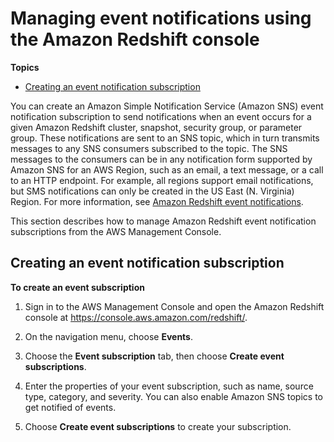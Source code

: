 # Managing event notifications using the Amazon Redshift console<a name="manage-event-notifications-console"></a>

**Topics**
+ [Creating an event notification subscription](#event-subscribe)

You can create an Amazon Simple Notification Service \(Amazon SNS\) event notification subscription to send notifications when an event occurs for a given Amazon Redshift cluster, snapshot, security group, or parameter group\. These notifications are sent to an SNS topic, which in turn transmits messages to any SNS consumers subscribed to the topic\. The SNS messages to the consumers can be in any notification form supported by Amazon SNS for an AWS Region, such as an email, a text message, or a call to an HTTP endpoint\. For example, all regions support email notifications, but SMS notifications can only be created in the US East \(N\. Virginia\) Region\. For more information, see [Amazon Redshift event notifications](working-with-event-notifications.md)\.

This section describes how to manage Amazon Redshift event notification subscriptions from the AWS Management Console\.

## Creating an event notification subscription<a name="event-subscribe"></a>

**To create an event subscription**

1. Sign in to the AWS Management Console and open the Amazon Redshift console at [https://console\.aws\.amazon\.com/redshift/](https://console.aws.amazon.com/redshift/)\.

1. On the navigation menu, choose **Events**\. 

1. Choose the **Event subscription** tab, then choose **Create event subscriptions**\. 

1. Enter the properties of your event subscription, such as name, source type, category, and severity\. You can also enable Amazon SNS topics to get notified of events\. 

1. Choose **Create event subscriptions** to create your subscription\. 